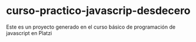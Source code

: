 # curso-practico-javascrip-desdecero
Este es un proyecto generado en el curso básico de programación de javascript en Platzi
